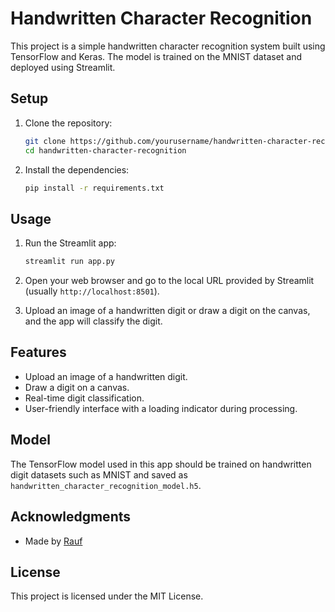 # Handwritten Character Recognition

This project is a simple handwritten character recognition system built using TensorFlow and Keras. The model is trained on the MNIST dataset and deployed using Streamlit.

## Setup

1. Clone the repository:
    ```bash
    git clone https://github.com/yourusername/handwritten-character-recognition.git
    cd handwritten-character-recognition
    ```
2. Install the dependencies:
    ```bash
    pip install -r requirements.txt
    ```

## Usage

1. Run the Streamlit app:
    ```bash
    streamlit run app.py
    ```
2. Open your web browser and go to the local URL provided by Streamlit (usually `http://localhost:8501`).

3. Upload an image of a handwritten digit or draw a digit on the canvas, and the app will classify the digit.

## Features

- Upload an image of a handwritten digit.
- Draw a digit on a canvas.
- Real-time digit classification.
- User-friendly interface with a loading indicator during processing.

## Model

The TensorFlow model used in this app should be trained on handwritten digit datasets such as MNIST and saved as `handwritten_character_recognition_model.h5`.

## Acknowledgments

- Made by [Rauf](https://example.com)

## License

This project is licensed under the MIT License.
